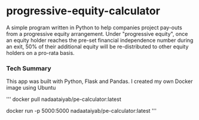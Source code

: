 # progressive-equity-calculator
A simple program written in Python to help companies project pay-outs from a progressive equity arrangement. Under "progressive equity", once an equity holder reaches the pre-set financial independence number during an exit, 50% of their additional equity will be re-distributed to other equity holders on a pro-rata basis.

<h3>Tech Summary</h3>
This app was built with Python, Flask and Pandas. I created my own Docker image
using Ubuntu 


'''
docker pull nadaataiyab/pe-calculator:latest

docker run -p 5000:5000 nadaataiyab/pe-calculator:latest
'''
